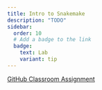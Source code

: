 ```yaml
---
title: Intro to Snakemake
description: "TODO"
sidebar:
  order: 10
  # Add a badge to the link
  badge:
    text: Lab
    variant: tip
---
```


[GitHub Classroom Assignment](https://classroom.github.com/a/AouULae5)

